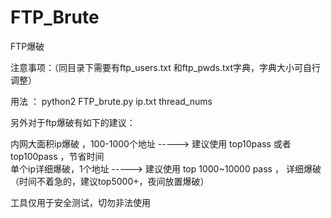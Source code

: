# FTP_Brute

FTP爆破

注意事项：（同目录下需要有ftp_users.txt 和ftp_pwds.txt字典，字典大小可自行调整）

用法 ：
python2  FTP_brute.py   ip.txt   thread_nums

另外对于ftp爆破有如下的建议：

内网大面积ip爆破 ，100-1000个地址   ----->   建议使用 top10pass 或者 top100pass ，节省时间  
单个ip详细爆破，1个地址 -----> 建议使用 top 1000~10000 pass ， 详细爆破
（时间不着急的，建议top5000+，夜间放置爆破）

工具仅用于安全测试，切勿非法使用
